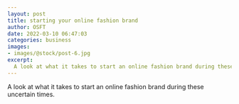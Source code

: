 ```yaml
---
layout: post
title: starting your online fashion brand
author: OSFT
date: 2022-03-10 06:47:03
categories: business
images:
- images/@stock/post-6.jpg
excerpt:
  A look at what it takes to start an online fashion brand during these uncertain times.
---
```


A look at what it takes to start an online fashion brand during these uncertain times.
